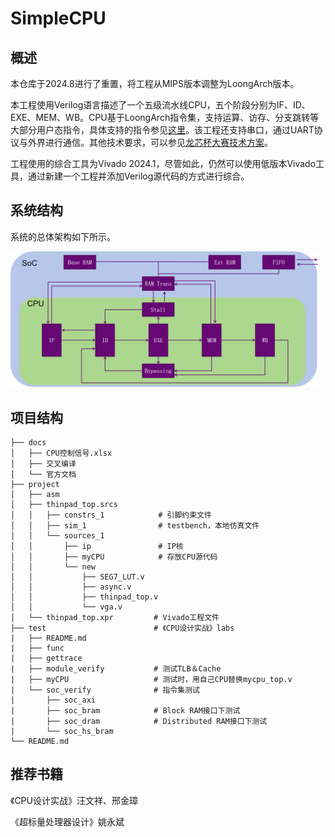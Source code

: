 # SimpleCPU

## 概述

本仓库于2024.8进行了重置，将工程从MIPS版本调整为LoongArch版本。

本工程使用Verilog语言描述了一个五级流水线CPU，五个阶段分别为IF、ID、EXE、MEM、WB。CPU基于LoongArch指令集，支持运算、访存、分支跳转等大部分用户态指令，具体支持的指令参见[这里](./docs/CPU控制信号.xlsx)。该工程还支持串口，通过UART协议与外界进行通信。其他技术要求，可以参见[龙芯杯大赛技术方案](http://www.nscscc.com)。

工程使用的综合工具为Vivado 2024.1，尽管如此，仍然可以使用低版本Vivado工具，通过新建一个工程并添加Verilog源代码的方式进行综合。

## 系统结构

系统的总体架构如下所示。

<img src="./images/project.png" alt="project" style="zoom:48%;" />

## 项目结构

```
├── docs
│   ├── CPU控制信号.xlsx
│   ├── 交叉编译
│   └── 官方文档
├── project
│   ├── asm
│   ├── thinpad_top.srcs
│   │   ├── constrs_1            # 引脚约束文件
│   │   ├── sim_1                # testbench，本地仿真文件
│   │   └── sources_1
│   │       ├── ip               # IP核
│   │       ├── myCPU            # 存放CPU源代码
│   │       └── new
│   │           ├── SEG7_LUT.v
│   │           ├── async.v
│   │           ├── thinpad_top.v
│   │           └── vga.v
│   └── thinpad_top.xpr         # Vivado工程文件
├── test                        # 《CPU设计实战》labs
|   ├── README.md
|   ├── func
|   ├── gettrace
|   ├── module_verify           # 测试TLB＆Cache
|   ├── myCPU                   # 测试时，用自己CPU替换mycpu_top.v
|   └── soc_verify              # 指令集测试
|       ├── soc_axi
|       ├── soc_bram            # Block RAM接口下测试
|       ├── soc_dram            # Distributed RAM接口下测试
|       └── soc_hs_bram
└── README.md

```

## 推荐书籍

《CPU设计实战》汪文祥、邢金璋

《超标量处理器设计》姚永斌
